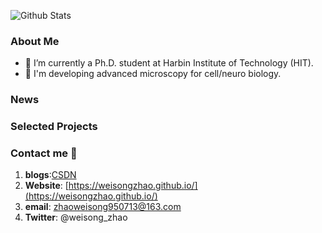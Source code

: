 ![Github Stats](https://github-readme-stats.vercel.app/api?username=WeisongZhao&show_icons=true&theme=dark)

### About Me
- 🔭 I’m currently a Ph.D. student at Harbin Institute of Technology (HIT).
- :microscope: I'm developing advanced microscopy for cell/neuro biology.

### News

### Selected Projects

### Contact me 📱

1. **blogs**:[CSDN](https://blog.csdn.net/weixin_41923961/)
2. **Website**: [https://weisongzhao.github.io/](https://weisongzhao.github.io/)
3. **email**: zhaoweisong950713@163.com
4. **Twitter**: @weisong_zhao

<!--
**WeisongZhao/WeisongZhao** is a ✨ _special_ ✨ repository because its `README.md` (this file) appears on your GitHub profile.

Here are some ideas to get you started:

- 🔭 I’m currently working on ...
- 🌱 I’m currently learning ...
- 👯 I’m looking to collaborate on ...
- 🤔 I’m looking for help with ...
- 💬 Ask me about ...
- 📫 How to reach me: ...
- 😄 Pronouns: ...
- ⚡ Fun fact: ...
-->
